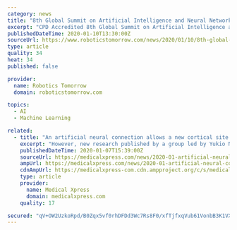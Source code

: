 ```yaml
---
category: news
title: "8th Global Summit on Artificial Intelligence and Neural Networks"
excerpt: "CPD Accredited 8th Global Summit on Artificial Intelligence and Neural Networks (Neural Networks 2020) is going to be held in Dubai, UAE during June 18-19, 2020. This International conference will bring together researchers, professors and scientists to discuss strategies for Artificial Intelligence from around the world. CPD Accredited 8th ..."
publishedDateTime: 2020-01-10T13:30:00Z
sourceUrl: https://www.roboticstomorrow.com/news/2020/01/10/8th-global-summit-on-artificial-intelligence-and-neural-networks-/14650/
type: article
quality: 34
heat: 34
published: false

provider:
  name: Robotics Tomorrow
  domain: roboticstomorrow.com

topics:
  - AI
  - Machine Learning

related:
  - title: "An artificial neural connection allows a new cortical site to control hand movements"
    excerpt: "However, new research published by a group led by Yukio Nishimura, the project leader of the Neural Prosthesis Project, Tokyo Metropolitan Institute of Medical Science, showed that an artificial neural connection (ANC ... use of an ANC will enhance the activity of spared neural networks and facilitate functional recovery so that patients ..."
    publishedDateTime: 2020-01-07T15:39:00Z
    sourceUrl: https://medicalxpress.com/news/2020-01-artificial-neural-cortical-site-movements.html
    ampUrl: https://medicalxpress.com/news/2020-01-artificial-neural-cortical-site-movements.amp
    cdnAmpUrl: https://medicalxpress-com.cdn.ampproject.org/c/s/medicalxpress.com/news/2020-01-artificial-neural-cortical-site-movements.amp
    type: article
    provider:
      name: Medical Xpress
      domain: medicalxpress.com
    quality: 17

secured: "qV+OW2UzkoRpd/B0Zqx5vf0rhDFDd3Wc7Rs8F0/xfTjfxqVub61VonbB3K1VXy4NsWQFaPRU1A+//iGfjAGy3XUYY4e1lP0M1NB6uyuIYI+wtcbGHhwCcmcEXZm17oKvIoYzM26nSJNYs+3GFahk1/K1dsCZR/hT0UZqIrs/Ndj+WF8o/s89LszTYUsga2aGeudU0zU4PGcpraGk6xKZE58fVLZI6gL4lgPPinImVqE2CJvcgI6MBK6RFNlK0vroQascTg+U5T93nTGXYxbmQZf1uUe9Vh6Bd9RRKuxVKWs=;IpLRc687CwLH/G/tO2gGPw=="
---
```


